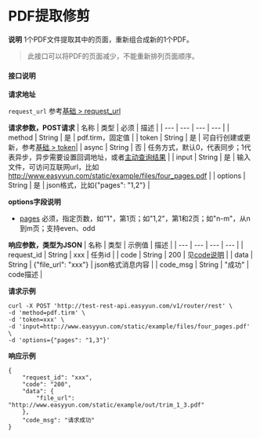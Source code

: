 # PDF提取修剪


**说明**
1个PDF文件提取其中的页面，重新组合成新的1个PDF。

> 此接口可以将PDF的页面减少，不能重新排列页面顺序。


#### 接口说明

**请求地址**

`request_url` 参考[基础 > request_url](/api/base.html#request-url)

**请求参数，POST请求**
| 名称 | 类型 | 必须 | 描述 |
| --- | --- | --- | --- |
| method | String | 是 | pdf.tirm，固定值 |
| token | String | 是 | 可自行创建或更新，参考[基础 > token](/api/base.html#token)|
| async | String | 否 | 任务方式，默认0，代表同步；1代表异步，异步需要设置回调地址，或者[主动查询结果](/api/pdf.task-result.html) |
| input | String | 是 | 输入文件，可访问互联网url，比如 http://www.easyyun.com/static/example/files/four_pages.pdf |
| options | String | 是 | json格式，比如{"pages": "1,2"} |

**options字段说明**

- [pages](/api/base.html#pages格式) 必须，指定页数，如"1"，第1页；如"1,2"，第1和2页；如"n-m"，从n到m页；支持even、odd



**响应参数，类型为JSON**
| 名称 | 类型 | 示例值 | 描述 |
| --- | --- | --- | --- |
| request_id | String | xxx | 任务id |
| code | String | 200 | 见[code说明](/api/code.html) |
| data | String | {"file_url": "xxx"} | json格式消息内容 |
| code_msg | String | "成功" | code描述 |

**请求示例**
```shell
curl -X POST 'http://test-rest-api.easyyun.com/v1/router/rest' \
-d 'method=pdf.tirm' \
-d 'token=xxx' \
-d 'input=http://www.easyyun.com/static/example/files/four_pages.pdf' \
-d 'options={"pages": "1,3"}'
```

**响应示例**
```shell
{
	"request_id": "xxx",
	"code": "200",
	"data": {
		"file_url": "http://www.easyyun.com/static/example/out/trim_1_3.pdf"
	},
	"code_msg": "请求成功"
}
```
